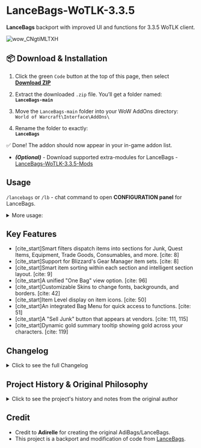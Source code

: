 # LanceBags-WoTLK-3.3.5
**LanceBags** backport with improved UI and functions for 3.3.5 WoTLK client.

![wow_CNgtiMLTXH](https://user-images.githubusercontent.com/74269253/229909788-3782f7b8-a995-4095-b997-37bf895675b6.png)


## 📦 Download & Installation

1. Click the green `Code` button at the top of this page, then select  
   **[Download ZIP](https://github.com/Sattva-108/LanceBags/archive/refs/heads/main.zip)**

2. Extract the downloaded `.zip` file. You’ll get a folder named:  
   **`LanceBags-main`**

3. Move the `LanceBags-main` folder into your WoW AddOns directory:  
   `World of Warcraft\Interface\AddOns\`

4. Rename the folder to exactly:  
   **`LanceBags`**

✅ Done! The addon should now appear in your in-game addon list.

- _**(Optional)**_ - Download supported extra-modules for LanceBags - [LanceBags-WoTLK-3.3.5-Mods](https://github.com/Sattva-108/LanceBags-WoTLK-3.3.5-Mods)


## Usage
`/lancebags` or `/lb` - chat command to open **CONFIGURATION panel** for LanceBags.
<details> <summary> More usage: </summary>
1. Enable / Change modules by selecting them in the LanceBags menu ( /lb command).
<br>
2. `Left-Click` bag icon in top-left corner to open the LanceBags configuration menu.
<br>
3. `Right-click` on any of your current bags to automatically sort bag space out of it (to another bags), so you can replace it by new one.
<br>
4. `Left-Click` an item in your bag and drag to desired catergory title within a bag, to assign it to another category.
</details>

## Key Features

* [cite_start]Smart filters dispatch items into sections for Junk, Quest Items, Equipment, Trade Goods, Consumables, and more. [cite: 8]
* [cite_start]Support for Blizzard's Gear Manager item sets. [cite: 8]
* [cite_start]Smart item sorting within each section and intelligent section layout. [cite: 9]
* [cite_start]A unified "One Bag" view option. [cite: 96]
* [cite_start]Customizable Skins to change fonts, backgrounds, and borders. [cite: 42]
* [cite_start]Item Level display on item icons. [cite: 50]
* [cite_start]An integrated Bag Menu for quick access to functions. [cite: 51]
* [cite_start]A "Sell Junk" button that appears at vendors. [cite: 111, 115]
* [cite_start]Dynamic gold summary tooltip showing gold across your characters. [cite: 119]

## Changelog
<details> <summary> Click to see the full Changelog </summary>

* [cite_start]**June 4, 2023:** Added Experimental Masque support. [cite: 37]
* [cite_start]**June 3, 2023 (#8):** Fixed conflict with Immersion addon. [cite: 38]
* **June 3, 2023 (#7):**
    * Core: Small Bag Layout improvements; [cite_start]Fix Heartstone being recognized as "Junk". [cite: 39]
    * [cite_start]Skins: Added Reset Button, font Color Option, more Font Sizes, and made Title Font changeable. [cite: 39]
    * [cite_start]ItemLevel: Added Text Configuration for Font, Position, Size, and Color. [cite: 39]
* [cite_start]**May 31, 2023:** Added new feature: Skins. [cite: 42]
* **May 9, 2023:** Fixed inability to move bag in Manual mode; Added Alt+Left click to toggle anchoring modes; Added Reset Position and Toggle Anchor options to Bag Menu; [cite_start]Added option to swap mouse clicks for bag menu. [cite: 43, 44, 45, 46, 47]
* **May 2, 2023:** Disabled TidyBags by default; [cite_start]Added support for external plugins. [cite: 48, 49]
* [cite_start]**April 17, 2023:** Added item level plugin. [cite: 50]
* **April 15, 2023:** Added Bag Menu with right-click for options and left-click for a dropdown menu; [cite_start]Adjusted default positions and fixed visual bugs. [cite: 51, 52, 53, 55, 56]
* [cite_start]**April 4, 2023:** Addon backported and ready for release. [cite: 57]
</details>

## Project History & Original Philosophy
<details> <summary> Click to see the project's history and notes from the original author </summary>

[cite_start]This version of LanceBags is a fork of AdiBags, with identifiers renamed to avoid collisions with the original addon. [cite: 1]

The following are notes from the original author, Adirelle, regarding the design philosophy of AdiBags/LanceBags.

**Things that likely will not be implemented:**

* [cite_start]**Anything else than the existing "all-in-one" views:** The addon was built and optimized around this concept. [cite: 10, 11]
* [cite_start]**Anything that requires scanning item tooltips:** This is CPU-intensive and would raise the complexity of the addon significantly. [cite: 12, 13] [cite_start]This includes detecting bind status, known/unknown recipes, or class restrictions. [cite: 14, 15]
* [cite_start]**Guild Bank:** To avoid messing up a guild's manual organization, guild bank support will not be implemented. [cite: 16, 17, 18, 19]
* [cite_start]**Alt bags and bank:** The original author noted that LanceBags is not intended as an alt-bank viewer and suggested other addons for that purpose. [cite: 20, 21] *(Note: This is a feature we are now adding to this modified version).*
* [cite_start]**Bag Skinning:** "Who need it anyway ?" [cite: 22] *(Note: This feature has been added to this modified version).*
* [cite_start]**Comprehensive in-game filter editor:** The author preferred to focus on smart filters with few options to avoid excessive development effort. [cite: 23, 24]

</details>

## Credit
- Credit to **Adirelle** for creating the original AdiBags/LanceBags.
- This project is a backport and modification of code from [LanceBags](https://github.com/AdiAddons/LanceBags).
